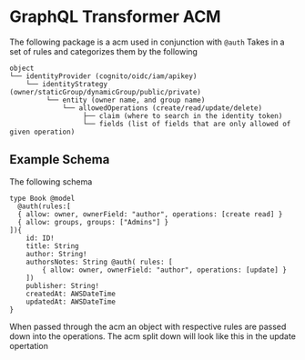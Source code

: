 # GraphQL Transformer ACM

The following package is a acm used in conjunction with `@auth`
Takes in a set of rules and categorizes them by the following

```
object
└── identityProvider (cognito/oidc/iam/apikey)
    └── identityStrategy (owner/staticGroup/dynamicGroup/public/private)
         └── entity (owner name, and group name)
             └── allowedOperations (create/read/update/delete)
                  ├── claim (where to search in the identity token)
                  └── fields (list of fields that are only allowed of given operation)
```

## Example Schema

The following schema

```
type Book @model
  @auth(rules:[
  { allow: owner, ownerField: "author", operations: [create read] }
  { allow: groups, groups: ["Admins"] }
]){
    id: ID!
    title: String 
    author: String!
    authorsNotes: String @auth( rules: [
        { allow: owner, ownerField: "author", operations: [update] }
    ])
    publisher: String!
    createdAt: AWSDateTime
    updatedAt: AWSDateTime
}
```

When passed through the acm an object with respective rules are passed down into the operations. The acm split down will look like this in the update opertation

```

```